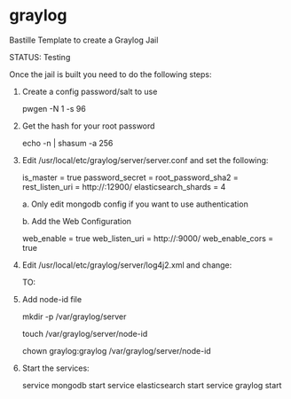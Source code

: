 # graylog
Bastille Template to create a Graylog Jail

 STATUS: Testing

Once the jail is built you need to do the following steps:

1.  Create a config password/salt to use

	pwgen -N 1 -s 96

2.  Get the hash for your root password

	echo -n | shasum -a 256

3.  Edit /usr/local/etc/graylog/server/server.conf and set the following:

	is_master = true
	password_secret = <password from pwgen>
	root_password_sha2 = <root password hash>
	rest_listen_uri = http://<jail ip>:12900/
	elasticsearch_shards = 4

    a.  Only edit mongodb config if you want to use authentication

    b.  Add the Web Configuration

	web_enable = true
	web_listen_uri = http://<jail ip>:9000/
	web_enable_cors = true

4.  Edit /usr/local/etc/graylog/server/log4j2.xml and change:

	<Root level="warn">
	  <AppenderRef ref="STDOUT"/>
	  <AppenderRef ref="graylog-internal-logs"/>
	</Root>
	  <Root level="error">
	  <AppenderRef ref="FreeBSD-logs"/>
	</Root>

    TO:

	<Root level="warn">
	  <AppenderRef ref="STDOUT"/>
	  <AppenderRef ref="graylog-internal-logs"/>
	  <AppenderRef ref="FreeBSD-logs"/>
	</Root>

5.  Add node-id file

	mkdir -p /var/graylog/server

	touch /var/graylog/server/node-id

	chown graylog:graylog /var/graylog/server/node-id

6.  Start the services:

	service mongodb start
	service elasticsearch start 
	service graylog start


